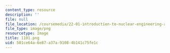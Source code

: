 ```yaml
---
content_type: resource
description: ''
file: null
file_location: /coursemedia/22-01-introduction-to-nuclear-engineering-and-ionizing-radiation-fall-2016/501ce64a6e87a37a91084b141c75fe1c_1101.png
file_type: image/png
resourcetype: Image
title: 1101.png
uid: 501ce64a-6e87-a37a-9108-4b141c75fe1c
---
```

